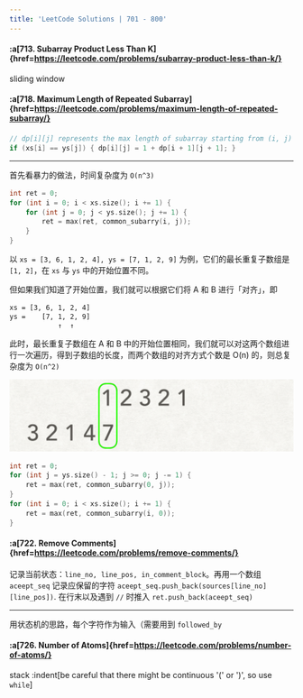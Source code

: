 ```yaml
---
title: 'LeetCode Solutions | 701 - 800'
---
```


#### :a[713. Subarray Product Less Than K]{href=https://leetcode.com/problems/subarray-product-less-than-k/}

sliding window


#### :a[718. Maximum Length of Repeated Subarray]{href=https://leetcode.com/problems/maximum-length-of-repeated-subarray/}

```c++
// dp[i][j] represents the max length of subarray starting from (i, j)
if (xs[i] == ys[j]) { dp[i][j] = 1 + dp[i + 1][j + 1]; }
```

---

首先看暴力的做法，时间复杂度为 `O(n^3)`

```c++
int ret = 0;
for (int i = 0; i < xs.size(); i += 1) {
    for (int j = 0; j < ys.size(); j += 1) {
        ret = max(ret, common_subarry(i, j));
    }
}
```

以 `xs = [3, 6, 1, 2, 4], ys = [7, 1, 2, 9]` 为例，它们的最长重复子数组是 `[1, 2]`，在 `xs` 与 `ys` 中的开始位置不同。

但如果我们知道了开始位置，我们就可以根据它们将 A 和 B 进行「对齐」，即
```
xs = [3, 6, 1, 2, 4]
ys =    [7, 1, 2, 9]
            ↑  ↑
```

此时，最长重复子数组在 A 和 B 中的开始位置相同，我们就可以对这两个数组进行一次遍历，得到子数组的长度，而两个数组的对齐方式个数是 O(n) 的，则总复杂度为 `O(n^2)`

![](./718-align.gif)

```c++
int ret = 0;
for (int j = ys.size() - 1; j >= 0; j -= 1) {
    ret = max(ret, common_subarry(0, j));
}
for (int i = 0; i < xs.size(); i += 1) {
    ret = max(ret, common_subarry(i, 0));
}
```


#### :a[722. Remove Comments]{href=https://leetcode.com/problems/remove-comments/}

记录当前状态：`line_no, line_pos, in_comment_block`。再用一个数组 `aceept_seq` 记录应保留的字符 `aceept_seq.push_back(sources[line_no][line_pos])`. 在行末以及遇到 `//` 时推入 `ret.push_back(aceept_seq)`

---

用状态机的思路，每个字符作为输入（需要用到 `followed_by`


#### :a[726. Number of Atoms]{href=https://leetcode.com/problems/number-of-atoms/}

stack
:indent[be careful that there might be continuous '(' or ')', so use `while`]
